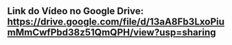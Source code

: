 ## Link do Vídeo no Google Drive: https://drive.google.com/file/d/13aA8Fb3LxoPiumMmCwfPbd38z51QmQPH/view?usp=sharing
